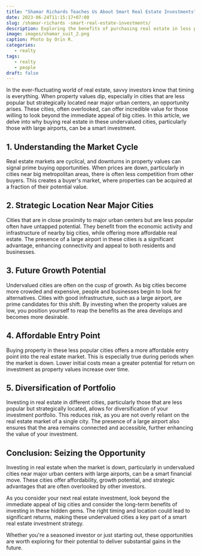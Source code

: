 ```yaml
---
title: "Shamar Richards Teaches Us About Smart Real Estate Investments"
date: 2023-06-24T11:15:17+07:00
slug: /shamar-richards -smart-real-estate-investments/
description: Exploring the benefits of purchasing real estate in less popular cities near major urban centers when property values are low.
image: images/shamar_suit_2.png
caption: Photo by Orin R.
categories:
   - realty
tags:
   - realty
   - people
draft: false
---
```


In the ever-fluctuating world of real estate, savvy investors know that timing is everything. When property values dip, especially in cities that are less popular but strategically located near major urban centers, an opportunity arises. These cities, often overlooked, can offer incredible value for those willing to look beyond the immediate appeal of big cities. In this article, we delve into why buying real estate in these undervalued cities, particularly those with large airports, can be a smart investment.

## 1. Understanding the Market Cycle

Real estate markets are cyclical, and downturns in property values can signal prime buying opportunities. When prices are down, particularly in cities near big metropolitan areas, there is often less competition from other buyers. This creates a buyer's market, where properties can be acquired at a fraction of their potential value.

## 2. Strategic Location Near Major Cities

Cities that are in close proximity to major urban centers but are less popular often have untapped potential. They benefit from the economic activity and infrastructure of nearby big cities, while offering more affordable real estate. The presence of a large airport in these cities is a significant advantage, enhancing connectivity and appeal to both residents and businesses.

## 3. Future Growth Potential

Undervalued cities are often on the cusp of growth. As big cities become more crowded and expensive, people and businesses begin to look for alternatives. Cities with good infrastructure, such as a large airport, are prime candidates for this shift. By investing when the property values are low, you position yourself to reap the benefits as the area develops and becomes more desirable.

## 4. Affordable Entry Point

Buying property in these less popular cities offers a more affordable entry point into the real estate market. This is especially true during periods when the market is down. Lower initial costs mean a greater potential for return on investment as property values increase over time.

## 5. Diversification of Portfolio

Investing in real estate in different cities, particularly those that are less popular but strategically located, allows for diversification of your investment portfolio. This reduces risk, as you are not overly reliant on the real estate market of a single city. The presence of a large airport also ensures that the area remains connected and accessible, further enhancing the value of your investment.

## Conclusion: Seizing the Opportunity

Investing in real estate when the market is down, particularly in undervalued cities near major urban centers with large airports, can be a smart financial move. These cities offer affordability, growth potential, and strategic advantages that are often overlooked by other investors.

As you consider your next real estate investment, look beyond the immediate appeal of big cities and consider the long-term benefits of investing in these hidden gems. The right timing and location could lead to significant returns, making these undervalued cities a key part of a smart real estate investment strategy.

Whether you're a seasoned investor or just starting out, these opportunities are worth exploring for their potential to deliver substantial gains in the future.
